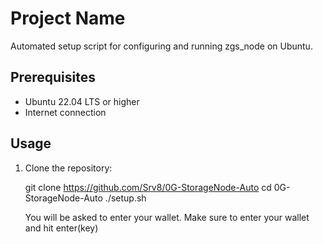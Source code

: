 # Project Name

Automated setup script for configuring and running zgs_node on Ubuntu.

## Prerequisites

- Ubuntu 22.04 LTS or higher
- Internet connection

## Usage

1. Clone the repository:

   git clone https://github.com/Srv8/0G-StorageNode-Auto
   cd 0G-StorageNode-Auto
   ./setup.sh

   You will be asked to enter your wallet. Make sure to enter your wallet and hit enter(key)
